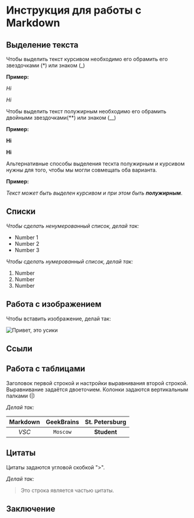 # Инструкция для работы с Markdown

## Выделение текста

Чтобы выделить текст курсивом необходимо его обрамить его звездочками (*) или знаком (_)

**Пример:**

*Hi*

_Hi_

Чтобы выделить текст полужирным необходимо его обрамить двойными звездочками(**) или знаком (__)

**Пример:**

**Hi**

__Hi__

Альтернативные способы выделения тескта полужирным и курсивом нужны для того, чтобы мы могли совмещать оба варианта.

**Пример:**

_Текст может быть выделен курсивом и при этом быть **полужирным**_.



## Списки
_Чтобы сделать ненумерованный список, делай так:_

* Number 1
* Number 2
* Number 3 

_Чтобы сделать нумерованный список, делай так:_

1. Number
2. Number
3. Number

## Работа с изображением 

Чтобы вставить изображение, делай так:

![Привет, это усики](cat.jpeg)

## Ссыли

## Работа с таблицами
Заголовок первой строкой и настройки выравнивания второй строкой. Выравнивание задаётся двоеточием. Колонки задаются вертикальным палками (|)

_Делай так:_

Markdown | GeekBrains | St. Petersburg 
:---:|:---:|:---:
*VSC* | `Moscow` | **Student**

## Цитаты

Цитаты задаются угловой скобкой ">". 

_Делай так:_

> Это строка является частью цитаты.

## Заключение


